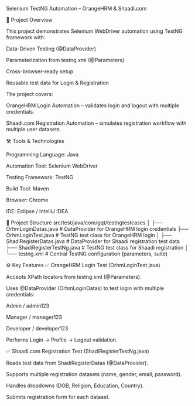 Selenium TestNG Automation – OrangeHRM & Shaadi.com

📌 Project Overview

This project demonstrates Selenium WebDriver automation using TestNG framework with:

Data-Driven Testing (@DataProvider)

Parameterization from testng.xml (@Parameters)

Cross-browser-ready setup

Reusable test data for Login & Registration

The project covers:

OrangeHRM Login Automation – validates login and logout with multiple credentials.

Shaadi.com Registration Automation – simulates registration workflow with multiple user datasets.


🛠️ Tools & Technologies

Programming Language: Java

Automation Tool: Selenium WebDriver

Testing Framework: TestNG

Build Tool: Maven

Browser: Chrome

IDE: Eclipse / IntelliJ IDEA


📂 Project Structure
src/test/java/com/gqt/testngtestcases
│
├── OrhmLoginDatas.java        # DataProvider for OrangeHRM login credentials
├── OrhmLoginTest.java         # TestNG test class for OrangeHRM login
│
├── ShadiRegisterDatas.java    # DataProvider for Shaadi registration test data
├── ShadiRegisterTestNg.java   # TestNG test class for Shaadi registration
│
└── testng.xml                 # Central TestNG configuration (parameters, suite)


⚙️ Key Features
✅ OrangeHRM Login Test (OrhmLoginTest.java)

Accepts XPath locators from testng.xml (@Parameters).

Uses @DataProvider (OrhmLoginDatas) to test login with multiple credentials:

Admin / admin123

Manager / manager123

Developer / developer123

Performs Login → Profile → Logout validation.

✅ Shaadi.com Registration Test (ShadiRegisterTestNg.java)

Reads test data from ShadiRegisterDatas (@DataProvider).

Supports multiple registration datasets (name, gender, email, password).

Handles dropdowns (DOB, Religion, Education, Country).

Submits registration form for each dataset.
